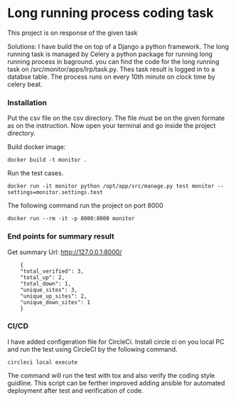 # Long running process coding task
This project is on response of the given task

Solutions: I have build the on top of a Django a python framework. The long running task is managed by Celery a python package for running long running process in baground. you can find the code for the long running task on /src/monitor/apps/lrp/task.py. Thes task result is logged in to a databse table. The process runs on every 10th minute on clock time by celery beat.

### Installation
Put the csv file on the csv directory. The file must be on the given formate as on the instruction. Now open your terminal and go inside the project directory. 

Build docker image:

```
docker build -t monitor .
```
Run the test cases.

```
docker run -it monitor python /opt/app/src/manage.py test monitor --settings=monitor.settings.test
```
The following command run the project on port 8000

```
docker run --rm -it -p 8000:8000 monitor
```

### End points for summary result

Get summary
Url: http://127.0.0.1:8000/
```
    {
    "total_verified": 3, 
    "total_up": 2, 
    "total_down": 1, 
    "unique_sites": 3, 
    "unique_up_sites": 2, 
    "unique_down_sites": 1
    }
```
### CI/CD
I have added configeration file for CircleCi. Install circle ci on you local PC and run the test using CircleCI by the following command.

```
circleci local execute
```
The command will run the test with tox and also verify the coding style guidline. This script can be ferther improved adding ansible for automated deployment after test and verification of code.
